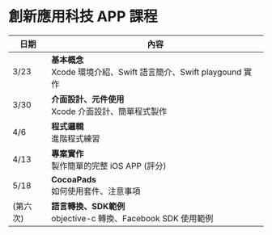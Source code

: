 # 創新應用科技 APP 課程
|日期|內容|
|---|---|
|3/23|**基本概念**<br>Xcode 環境介紹、Swift 語言簡介、Swift playgound 實作|
|3/30|**介面設計、元件使用**<br>Xcode 介面設計、簡單程式製作|
|4/6|**程式邏輯**<br>進階程式練習|
|4/13|**專案實作**<br>製作簡單的完整 iOS APP (評分)|
|5/18|**CocoaPads**<br>如何使用套件、注意事項|
|(第六次)|**語言轉換、SDK範例**<br> objective-c 轉換、Facebook SDK 使用範例|
